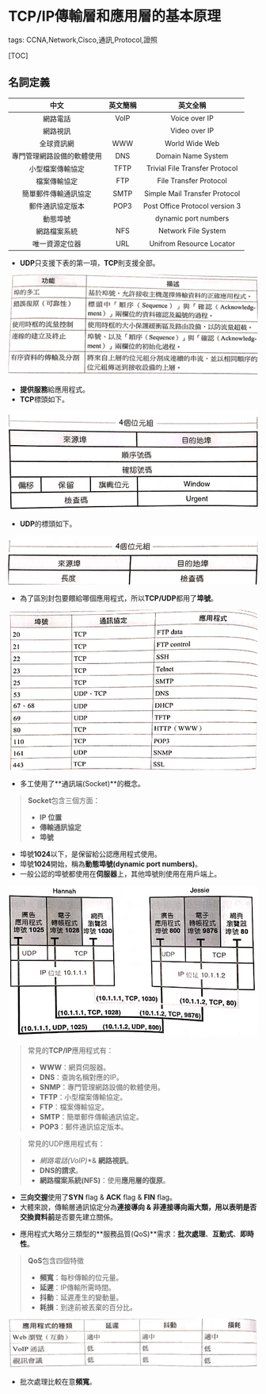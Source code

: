# TCP/IP傳輸層和應用層的基本原理

tags: CCNA,Network,Cisco,通訊,Protocol,證照

[TOC]

## 名詞定義

|   中文   | 英文簡稱 | 英文全稱|
| :--------: | :--------:| :------: |
|網路電話|VoIP|Voice over IP|
|網路視訊||Video over IP|
|全球資訊網|WWW|World Wide Web|
|專門管理網路設備的軟體使用|DNS|Domain Name System|
|小型檔案傳輸協定|TFTP|Trivial File Transfer Protocol|
|檔案傳輸協定|FTP|File Transfer Protocol|
|簡單郵件傳輸通訊協定|SMTP|Simple Mail Transfer Protocol|
|郵件通訊協定版本|POP3|Post Office Protocol version 3|
|動態埠號||dynamic port numbers|
|網路檔案系統|NFS|Network File System|
|唯一資源定位器|URL|Unifrom Resource Locator|

<!--sec data-title="傳輸層目標與功能要求" data-id="1" data-nopdf="true" data-collapse=false ces-->

- **UDP**只支援下表的第一項，**TCP**則支援全部。

![5-1-1](images/5-1-1.png)

- **提供服務**給應用程式。
- **TCP**標頭如下。

![5-1-2](images/5-1-2.png)

- **UDP**的標頭如下。

![5-1-3](images/5-1-3.png)

- 為了區別封包要餵給哪個應用程式，所以**TCP/UDP**都用了**埠號**。

![5-1-4](images/5-1-4.png)

- 多工使用了**通訊端(Socket)**的概念。

> **Socket**包含三個方面：
>
> - **IP 位置**
> - **傳輸通訊協定**
> - **埠號**

- 埠號**1024**以下，是保留給公認應用程式使用。
- 埠號**1024**開始，稱為**動態埠號(dynamic port numbers)**。
- 一般公認的埠號都使用在**伺服器**上，其他埠號則使用在用戶端上。

![5-1-5](images/5-1-5.png)

> 常見的**TCP/IP**應用程式有：
>
>- **WWW**：網頁伺服器。
>- **DNS**：查詢名稱對應的IP。
>- **SNMP**：專門管理網路設備的軟體使用。
>- **TFTP**：小型檔案傳輸協定。
>- **FTP**：檔案傳輸協定。
>- **SMTP**：簡單郵件傳輸通訊協定。
>- **POP3**：郵件通訊協定版本。

>常見的UDP應用程式有：
>
>- **網路電話(VoIP*)**& **網路視訊**。
>- **DNS的請求**。
>- **網路檔案系統(NFS)**：使用**應用層的復原**。

- **三向交握**使用了**SYN** flag & **ACK** flag & **FIN** flag。
- 大體來說，傳輸層通訊協定分為**連接導向 **& **非連接導向**兩大類，用以表明是否**交換資料前**是否要先建立關係。

<!--endsec-->

<!--sec data-title="TCP/IP應用層" data-id="2" data-nopdf="true" data-collapse=false ces-->

- 應用程式大略分三類型的**服務品質(QoS)**需求：**批次處理**、**互動式**、**即時性**。

>**QoS**包含四個特徵
>
>- **頻寬**：每秒傳輸的位元量。
>- **延遲**：IP傳輸所需時間。
>- **抖動**：延遲產生的變動量。
>- **耗損**：到達前被丟棄的百分比。

![5-2](images/5-2.png)

- 批次處理比較在意**頻寬**。

<!--endsec-->